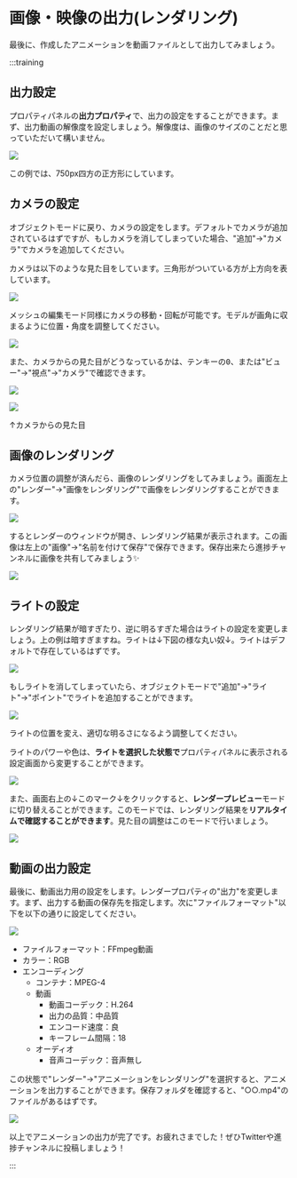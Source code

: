 # 画像・映像の出力(レンダリング)

最後に、作成したアニメーションを動画ファイルとして出力してみましょう。

:::training

## 出力設定

プロパティパネルの**出力プロパティ**で、出力の設定をすることができます。まず、出力動画の解像度を設定しましょう。解像度は、画像のサイズのことだと思っていただいて構いません。

![](./imgs/2022-04-29-13-37-04.png)

この例では、750px四方の正方形にしています。

## カメラの設定

オブジェクトモードに戻り、カメラの設定をします。デフォルトでカメラが追加されているはずですが、もしカメラを消してしまっていた場合、"追加"→"カメラ"でカメラを追加してください。

カメラは以下のような見た目をしています。三角形がついている方が上方向を表しています。

![](./imgs/2022-04-29-13-39-01.png)

メッシュの編集モード同様にカメラの移動・回転が可能です。モデルが画角に収まるように位置・角度を調整してください。

![](./imgs/2022-04-29-13-40-10.png)

また、カメラからの見た目がどうなっているかは、テンキーの<kbd>0</kbd>、または"ビュー"→"視点"→"カメラ"で確認できます。

![](./imgs/2022-04-29-13-36-13.png)

![](./imgs/2022-04-29-13-40-38.png)

↑カメラからの見た目

## 画像のレンダリング

カメラ位置の調整が済んだら、画像のレンダリングをしてみましょう。画面左上の"レンダー"→"画像をレンダリング"で画像をレンダリングすることができます。

![](./imgs/2022-04-29-13-41-26.png)

するとレンダーのウィンドウが開き、レンダリング結果が表示されます。この画像は左上の"画像"→"名前を付けて保存"で保存できます。保存出来たら進捗チャンネルに画像を共有してみましょう:sparkles:

![](./imgs/2022-04-29-13-42-41.png)

## ライトの設定

レンダリング結果が暗すぎたり、逆に明るすぎた場合はライトの設定を変更しましょう。上の例は暗すぎますね。ライトは↓下図の様な丸い奴↓。ライトはデフォルトで存在しているはずです。

![](https://md.trap.jp/uploads/upload_55e60dc4e4527e92042dda9fd8059709.png)

もしライトを消してしまっていたら、オブジェクトモードで"追加"→"ライト"→"ポイント"でライトを追加することができます。

![](./imgs/2022-04-29-13-44-29.png)

ライトの位置を変え、適切な明るさになるよう調整してください。

ライトのパワーや色は、**ライトを選択した状態で**プロパティパネルに表示される設定画面から変更することができます。

![](./imgs/2022-04-29-13-47-06.png)

また、画面右上の↓このマーク↓をクリックすると、**レンダープレビュー**モードに切り替えることができます。このモードでは、レンダリング結果を**リアルタイムで確認することができます**。見た目の調整はこのモードで行いましょう。

![](./imgs/2022-04-29-13-48-18.png)

## 動画の出力設定

最後に、動画出力用の設定をします。レンダープロパティの"出力"を変更します。まず、出力する動画の保存先を指定します。次に"ファイルフォーマット"以下を以下の通りに設定してください。

![](./imgs/2022-04-29-13-51-22.png)

- ファイルフォーマット：FFmpeg動画
- カラー：RGB
- エンコーディング
  - コンテナ：MPEG-4
  - 動画
    - 動画コーデック：H.264
    - 出力の品質：中品質
    - エンコード速度：良
    - キーフレーム間隔：18
  - オーディオ
    - 音声コーデック：音声無し

この状態で"レンダー"→"アニメーションをレンダリング"を選択すると、アニメーションを出力することができます。保存フォルダを確認すると、"○○.mp4"のファイルがあるはずです。

![](./imgs/2022-04-29-13-53-32.png)

以上でアニメーションの出力が完了です。お疲れさまでした！ぜひTwitterや進捗チャンネルに投稿しましょう！

:::
